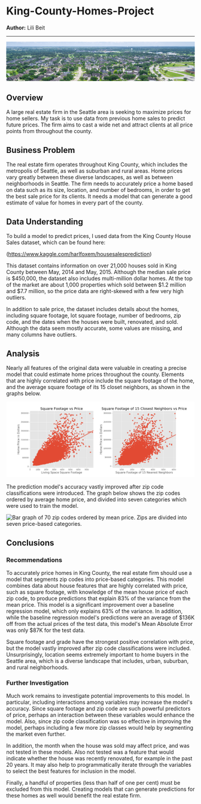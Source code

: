# King-County-Homes-Project

**Author:** Lili Beit
***

![Aerial view of a suburban neighborhood](images/Aerial-view-of-a-suburban-neighborhood_slice.png)

## Overview
A large real estate firm in the Seattle area is seeking to maximize prices for home sellers. My task is to use data from previous home sales to predict future prices.  The firm aims to cast a wide net and attract clients at all price points from throughout the county.

## Business Problem
The real estate firm operates throughout King County, which includes the metropolis of Seattle, as well as suburban and rural areas.  Home prices vary greatly between these diverse landscapes, as well as between neighborhoods in Seattle.  The firm needs to accurately price a home based on data such as its size, location, and number of bedrooms, in order to get the best sale price for its clients.  It needs a model that can generate a good estimate of value for homes in every part of the county.

## Data Understanding
To build a model to predict prices, I used data from the King County House Sales dataset, which can be found here:

(https://www.kaggle.com/harlfoxem/housesalesprediction)

This dataset contains information on over 21,000 houses sold in King County between May, 2014 and May, 2015. Although the median sale price is $450,000, the dataset also includes multi-million dollar homes. At the top of the market are about 1,000 properties which sold between $1.2 million and $7.7 million, so the price data are right-skewed with a few very high outliers.

In addition to sale price, the dataset includes details about the homes, including square footage, lot square footage, number of bedrooms, zip code, and the dates when the houses were built, renovated, and sold. Although the data seem mostly accurate, some values are missing, and many columns have outliers.

## Analysis

Nearly all features of the original data were valuable in creating a precise model that could estimate home prices throughout the county.  Elements that are highly correlated with price include the square footage of the home, and the average square footage of its 15 closet neighbors, as shown in the graphs below.

![2 linear regression plots.  The first shows the correlation between living space square footage and price.  The second shows the correlation between the average square footage of a home's 15 nearest neighbors and its price.](images/regplots.png)

The prediction model's accuracy vastly improved after zip code classifications were introduced.  The graph below shows the zip codes ordered by average home price, and divided into seven categories which were used to train the model.

![Bar graph of 70 zip codes ordered by mean price.  Zips are divided into seven price-based categories.](images/Zip-classifications)

## Conclusions

### Recommendations

To accurately price homes in King County, the real estate firm should use a model that segments zip codes into price-based categories. This model combines data about house features that are highly correlated with price, such as square footage, with knowledge of the mean house price of each zip code, to produce predictions that explain 83% of the variance from the mean price. This model is a significant improvement over a baseline regression model, which only explains 63% of the variance. In addition, while the baseline regression model's predictions were an average of $136K off from the actual prices of the test data, this model's Mean Absolute Error was only $87K for the test data.

Square footage and grade have the strongest positive correlation with price, but the model vastly improved after zip code classifications were included. Unsurprisingly, location seems extremely important to home buyers in the Seattle area, which is a diverse landscape that includes, urban, suburban, and rural neighborhoods.

### Further Investigation

Much work remains to investigate potential improvements to this model. In particular, including interactions among variables may increase the model's accuracy. Since square footage and zip code are such powerful predictors of price, perhaps an interaction between these variables would enhance the model. Also, since zip code classification was so effective in improving the model, perhaps including a few more zip classes would help by segmenting the market even further.

In addition, the month when the house was sold may affect price, and was not tested in these models. Also not tested was a feature that would indicate whether the house was recently renovated, for example in the past 20 years. It may also help to programmatically iterate through the variables to select the best features for inclusion in the model.

Finally, a handful of properties (less than half of one per cent) must be excluded from this model. Creating models that can generate predictions for these homes as well would benefit the real estate firm.